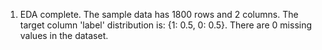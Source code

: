 1. EDA complete. The sample data has 1800 rows and 2 columns. The target column 'label' distribution is: {1: 0.5, 0: 0.5}. There are 0 missing values in the dataset.
